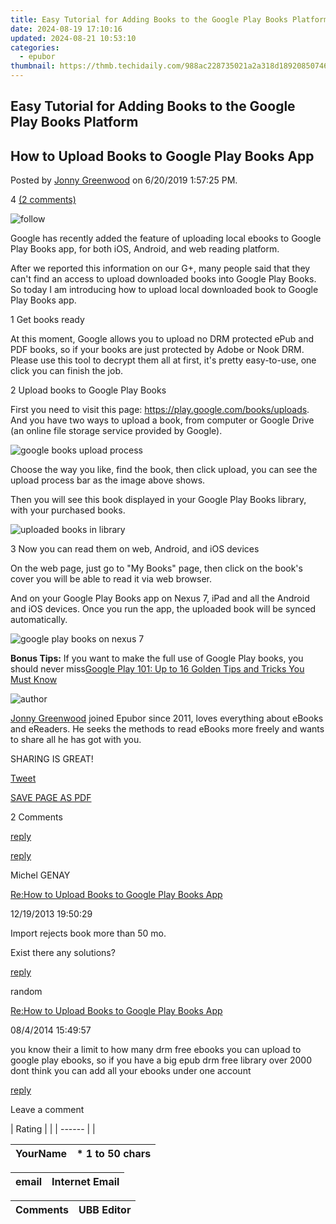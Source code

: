 ```yaml
---
title: Easy Tutorial for Adding Books to the Google Play Books Platform
date: 2024-08-19 17:10:16
updated: 2024-08-21 10:53:10
categories:
  - epubor
thumbnail: https://thmb.techidaily.com/988ac228735021a2a318d189208507463b5f10c1a98a89b26fe93dda14604b1a.jpg
---
```


## Easy Tutorial for Adding Books to the Google Play Books Platform

## How to Upload Books to Google Play Books App

Posted by [Jonny Greenwood](https://plus.google.com/u/0/+JonnyGreenwood999) on 6/20/2019 1:57:25 PM.

4 [(2 comments)](http://www.epubor.com/#comment-area) 



![follow](http://www.epubor.com/images/follow.png)

Google has recently added the feature of uploading local ebooks to Google Play Books app, for both iOS, Android, and web reading platform.

After we reported this information on our G+, many people said that they can't find an access to upload downloaded books into Google Play Books. So today I am introducing how to upload local downloaded book to Google Play Books app.

1 Get books ready 

At this moment, Google allows you to upload no DRM protected ePub and PDF books, so if your books are just protected by Adobe or Nook DRM. Please use this tool to decrypt them all at first, it's pretty easy-to-use, one click you can finish the job.

[](https://tools.techidaily.com/epubor/ultimate/) [](https://tools.techidaily.com/epubor/ultimate/) 2 Upload books to Google Play Books 

First you need to visit this page: <https://play.google.com/books/uploads>. And you have two ways to upload a book, from computer or Google Drive (an online file storage service provided by Google).

![google books upload process](http://www.epubor.com/images/google-books-upload-process.png)

Choose the way you like, find the book, then click upload, you can see the upload process bar as the image above shows. 

Then you will see this book displayed in your Google Play Books library, with your purchased books.

![uploaded books in library](http://www.epubor.com/images/uploaded-books-in-library.png)

3 Now you can read them on web, Android, and iOS devices 

On the web page, just go to "My Books" page, then click on the book's cover you will be able to read it via web browser.

And on your Google Play Books app on Nexus 7, iPad and all the Android and iOS devices. Once you run the app, the uploaded book will be synced automatically.

![google play books on nexus 7](http://www.epubor.com/images/google-play-books-on-nexus-7.png)

**Bonus Tips:** If you want to make the full use of Google Play books, you should never miss[Google Play 101: Up to 16 Golden Tips and Tricks You Must Know](https://tools.techidaily.com/epubor/products/)

![author](http://www.epubor.com/images/uppic/jonny.png)

[Jonny Greenwood](https://plus.google.com/u/0/+JonnyGreenwood999) joined Epubor since 2011, loves everything about eBooks and eReaders. He seeks the methods to read eBooks more freely and wants to share all he has got with you.

SHARING IS GREAT!

[Tweet](https://twitter.com/share) 

[SAVE PAGE AS PDF](https://tools.techidaily.com/epubor/products/) 



2 Comments

[reply](https://tools.techidaily.com/epubor/products/) 

[reply](https://tools.techidaily.com/epubor/products/) 

Michel GENAY

[Re:How to Upload Books to Google Play Books App](https://tools.techidaily.com/epubor/products/)

12/19/2013 19:50:29

Import rejects book more than 50 mo.

 Exist there any solutions?

[reply](https://tools.techidaily.com/epubor/products/) 

random

[Re:How to Upload Books to Google Play Books App](https://tools.techidaily.com/epubor/products/)

08/4/2014 15:49:57

you know their a limit to how many drm free ebooks you can upload to google play ebooks, so if you have a big epub drm free library over 2000 dont think you can add all your ebooks under one account

[reply](https://tools.techidaily.com/epubor/products/) 

Leave a comment

| Rating |  |
| ------ |  |

| YourName | \*  1 to 50 chars |
| -------- | ----------------- |

| email | Internet Email |
| ----- | -------------- |

| Comments | UBB Editor |
| -------- | ---------- |

<ins class="adsbygoogle"
     style="display:block"
     data-ad-format="autorelaxed"
     data-ad-client="ca-pub-7571918770474297"
     data-ad-slot="1223367746"></ins>



<ins class="adsbygoogle"
     style="display:block"
     data-ad-client="ca-pub-7571918770474297"
     data-ad-slot="8358498916"
     data-ad-format="auto"
     data-full-width-responsive="true"></ins>
